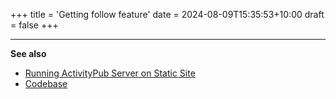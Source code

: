 +++
title = 'Getting follow feature'
date = 2024-08-09T15:35:53+10:00
draft = false
+++ 


---

**See also**
- [Running ActivityPub Server on Static Site](/activitypub_static/page/running_activitypub_server_leveraging_static_web_hosting/)
- [Codebase](/activitypub_static/page/extra/activitypub_codebase)